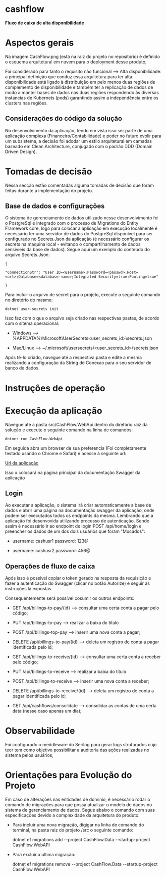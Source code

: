 # cashflow

**Fluxo de caixa de alta disponibilidade**

# Aspectos gerais

Na imagem CashFlow.png (está na raiz do projeto no repositório)
é definido o esquema arquitetural em nuvem para o deployment desse produto;

Foi considerado para tanto o requisito não funcional ==> Alta disponibilidade: a principal definição que conduz essa arquitetura para ter alta disponibilidade está ligado à distribuição em pelo menos duas regiões de complemento de disponibilidade e também ter a replicação de dados de modo a manter bases de dados nas duas regiões respondendo às diversas instancias de Kubernets (pods) garantindo assim a independência entre os clusters nas regiões.

## Considerações do código da solução

No desenvolvimento da aplicação, tendo em vista isso ser parte de uma aplicação complexa (Financeiro/Contabilidade) e poder no futuro evolir para um subsistema, a decisão foi adodar um estilo arquitetural em camadas baseado em Clean Architecture, conjugado com o padrão DDD (Domain Driven Design).

# Tomadas de decisão

Nessa secção estão comentadas alguma tomadas de decisão que foram feitas durante a implementação do projeto.

## Base de dados e configurações

O sistema de gerenciamento de dados utilizado nesse desenvolvimento foi o PostgreSql e integrado com o processo de Migrations do Entity Framework core, logo para colocar a aplicação em execução localmente é necessário ter uma servidor de dados do PostgreSql disponível para ser configurado no Secrets.Json da aplicação (é necessário configurar os secrets na maquina local - evitando o compartilhamento de dados sensívieis da base de dados). Segue aqui um exemplo do conteúdo do arquivo Secrets.Json:

    {

    "ConnectionStr": "User ID=<username>;Password=<passwd>;Host=<url>;Database=<database-name>;Integrated Security=true;Pooling=true"

    }

Para incluir o arquivo de secret para o projeto, execute o seguinte comando no diretório do mesmo:

    dotnet user-secrets init

Isso faz com o que o arquivo seja criado nas respectivas pastas, de acordo com o sitema operacional:

- Windows --> %APPDATA%\Microsoft\UserSecrets\<user_secrets_id>\secrets.json

- Mac/Linux --> ~/.microsoft/usersecrets/<user_secrets_id>/secrets.json

Após tê-lo criado, navegue até a respectiva pasta e edite a mesma realizando a configuração da String de Conexao para o seu servidor de banco de dados.

# Instruções de operação

# Execução da aplicação

Navegue até a pasta src/CashFlow.WebApi dentro do diretório raiz da solução e execute o seguinte comando na linha de comandos:

    dotnet run CashFlow.WebApi

Em seguida abra um browser de sua preferencia (Foi completamente testado usando o Chrome e Safari) e acesse à seguinte url:

[Url da aplicação](http://localhost:5136/swagger/index.html)

Isso o colocará na pagina principal da documentação Swagger da aplicação

## Login

Ao executar a aplicação, o sistema irá criar automaticamente a base de dados e abrir uma página na documentação swagger da aplicação, onde podem ser executados todos os endpoints da mesma. Lembrando que a aplicação foi desenvovida utiilzando processo de autenticação. Sendo assim é necessário ir ao endpoint de login POST /api/home/login e preencher os dados de um dos dois usuários que foram "Mocados":

- username: cashusr1 password: 123@

- username: cashusr2 password: 456@

## Operações de fluxo de caixa

Após isso é possivel copiar o token gerado na resposta da requisição e fazer a autenticação do Swagger (clicar no botão Autorize) e seguir as instruções lá expostas.

Consequentemente será possível cosumir os outros endpoints:

- GET /api/billings-to-pay/{id} --> consultar uma certa conta a pagar pelo código;

- PUT /api/billings-to-pay --> realizar a baixa do título

- POST /api/billings-top-pay --> inserir uma nova conta a pagar;

- DELETE /api/billings-to-pay/{id} --> deleta um registro de conta a pagar identificada pelo id;

- GET /api/billings-to-receive/{id} --> consultar uma certa conta a receber pelo código;

- PUT /api/billings-to-receive --> realizar a baixa do título

- POST /api/billings-to-receive --> inserir uma nova conta a receber;

- DELETE /api/billings-to-receive/{id} --> deleta um registro de conta a pagar identificada pelo id;

- GET /api/cashflows/consolidate --> consolidar as contas de uma certa data (nesse caso apenas um dia);

# Observabilidade

Foi configurado o meddleware do Serilog para gerar logs struturados cujo teor tem como objetivo possibilitar a auditoria das ações realizadas no sistema pelos usuários;

# Orientações para Evolução do Projeto

Em caso de alterações nas entidades de domínio, é necessário rodar o comando de migrações para que possa atualizar o modelo de dados no sistema de gerenciamento de dados. Segue abaixo o comando com suas especificações devido a complexidade da arquitetura do produto:

- Para incluir uma nova migração, digigar na linha de comando do terminal, na pasta raiz do projeto /src o seguinte comando:

  dotnet ef migrations add <migration-name> --project CashFlow.Data --startup-project CashFlow.WebAPI

- Para excluir a última migração:

  dotnet ef migrations remove <migration-name> --project CashFlow.Data --startup-project CashFlow.WebAPI
